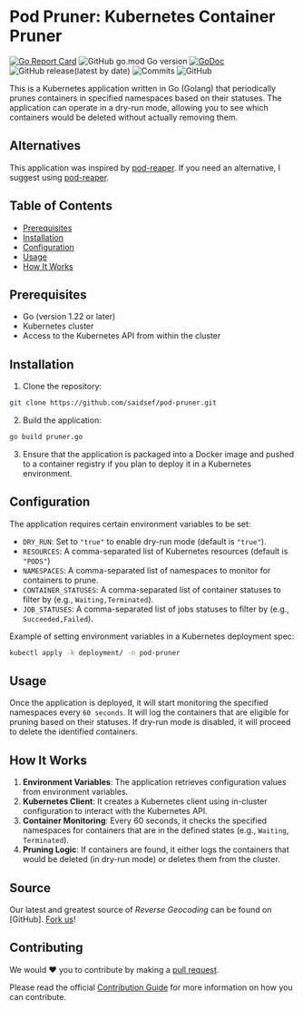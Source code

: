 # Pod Pruner: Kubernetes Container Pruner

[![Go Report Card](https://goreportcard.com/badge/github.com/saidsef/pod-pruner)](https://goreportcard.com/report/github.com/saidsef/pod-pruner)
![GitHub go.mod Go version](https://img.shields.io/github/go-mod/go-version/saidsef/pod-pruner)
[![GoDoc](https://godoc.org/github.com/saidsef/pod-pruner?status.svg)](https://pkg.go.dev/github.com/saidsef/pod-pruner?tab=doc)
![GitHub release(latest by date)](https://img.shields.io/github/v/release/saidsef/pod-pruner)
![Commits](https://img.shields.io/github/commits-since/saidsef/pod-pruner/latest.svg)
![GitHub](https://img.shields.io/github/license/saidsef/pod-pruner)

This is a Kubernetes application written in Go (Golang) that periodically prunes containers in specified namespaces based on their statuses. The application can operate in a dry-run mode, allowing you to see which containers would be deleted without actually removing them.

## Alternatives

This application was inspired by [pod-reaper](https://github.com/saidsef/pod-reaper/tree/master). If you need an alternative, I suggest using [pod-reaper](https://github.com/saidsef/pod-reaper/tree/master).

## Table of Contents

- [Prerequisites](#prerequisites)
- [Installation](#installation)
- [Configuration](#configuration)
- [Usage](#usage)
- [How It Works](#how-it-works)

## Prerequisites

- Go (version 1.22 or later)
- Kubernetes cluster
- Access to the Kubernetes API from within the cluster

## Installation

1. Clone the repository:
```bash
git clone https://github.com/saidsef/pod-pruner.git
```

2. Build the application:
```bash
go build pruner.go
```

3. Ensure that the application is packaged into a Docker image and pushed to a container registry if you plan to deploy it in a Kubernetes environment.

## Configuration

The application requires certain environment variables to be set:

- `DRY_RUN`: Set to `"true"` to enable dry-run mode (default is `"true"`).
- `RESOURCES`: A comma-separated list of Kubernetes resources (default is `"PODS"`)
- `NAMESPACES`: A comma-separated list of namespaces to monitor for containers to prune.
- `CONTAINER_STATUSES`: A comma-separated list of container statuses to filter by (e.g., `Waiting,Terminated`).
- `JOB_STATUSES`: A comma-separated list of jobs statuses to filter by (e.g., `Succeeded,Failed`).

Example of setting environment variables in a Kubernetes deployment spec:

```bash
kubectl apply -k deployment/ -n pod-pruner
```

## Usage

Once the application is deployed, it will start monitoring the specified namespaces every `60 seconds`. It will log the containers that are eligible for pruning based on their statuses. If dry-run mode is disabled, it will proceed to delete the identified containers.

## How It Works

1. **Environment Variables**: The application retrieves configuration values from environment variables.
2. **Kubernetes Client**: It creates a Kubernetes client using in-cluster configuration to interact with the Kubernetes API.
3. **Container Monitoring**: Every 60 seconds, it checks the specified namespaces for containers that are in the defined states (e.g., `Waiting`, `Terminated`).
4. **Pruning Logic**: If containers are found, it either logs the containers that would be deleted (in dry-run mode) or deletes them from the cluster.

## Source

Our latest and greatest source of *Reverse Geocoding* can be found on [GitHub]. [Fork us](https://github.com/saidsef/pod-pruner/fork)!

## Contributing

We would :heart: you to contribute by making a [pull request](https://github.com/saidsef/pod-pruner/pulls).

Please read the official [Contribution Guide](./CONTRIBUTING.md) for more information on how you can contribute.
